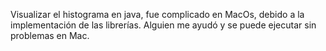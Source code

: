 Visualizar el histograma en java, fue complicado en MacOs, debido a la implementación de las librerías. Alguien me ayudó y se puede ejecutar sin problemas en Mac.
